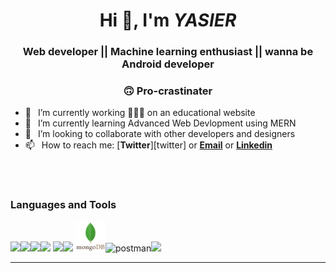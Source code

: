 

<h1 align="center"> Hi 👋, I'm <em> YASIER </em></h1>
<h3 align="center"> Web developer ||  Machine learning enthusiast || wanna be Android developer </h3>
<h3 align="center"> 🙃 Pro-crastinater </h3>



- 🔭 &ensp;I’m currently working 👨🏽‍💻 on an educational website 
- 🌱 &ensp;I’m currently learning Advanced Web Devlopment using MERN 
- 👯 &ensp;I’m looking to collaborate with other developers and designers
- 📫 &ensp;How to reach me: [**Twitter**][twitter] or [**Email**][email] or [**Linkedin**][linkedin]

<br />
<br />

### Languages and Tools

<img src="https://img.icons8.com/color/48/000000/c-plus-plus-logo.png"/><img src="https://img.icons8.com/color/48/000000/javascript.png"/><img src="https://img.icons8.com/color/48/000000/python.png"/><img src="https://img.icons8.com/color/48/000000/html-5.png"/> <img src="https://img.icons8.com/color/48/000000/css3.png"/><img src="https://img.icons8.com/color/48/000000/bootstrap.png"/>
<img src="https://raw.githubusercontent.com/devicons/devicon/master/icons/mongodb/mongodb-original-wordmark.svg" alt="mongodb" width="48" height="48"/><img src="https://www.vectorlogo.zone/logos/getpostman/getpostman-icon.svg" alt="postman" width="45" height="45"/><img src="https://img.icons8.com/color/48/000000/figma--v1.png"/>



---




[linkedin]: https://www.linkedin.com/in/yasier-ansari-711076222
[github]: https://github.com/HyRaXxItY
[email]: mailto:yasirmohammed122002@gmail.com.com

